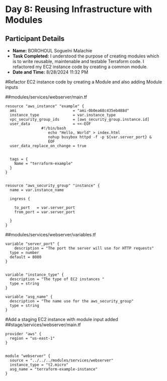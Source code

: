 # Day 8: Reusing Infrastructure with Modules

## Participant Details
- **Name:** BOROHOUL Soguelni Malachie
- **Task Completed:** I understood the purpose of creating modules which is to write reusable, maintenable and testable Terraform code. I refactored my EC2 instance code by creating a common module.
- **Date and Time:** 8/28/2024 11:32 PM


#Refactor EC2 instance code by creating a Module and also adding Module inputs

##modules/services/webserver/main.tf
```hcl
resource "aws_instance" "example" {
  ami                         = "ami-0b0ea68c435eb488d"
  instance_type               = var.instance_type
  vpc_security_group_ids      = [aws_security_group.instance.id]
  user_data                   = <<-EOF
                #!/bin/bash
                   echo "Hello, World" > index.html
                   nohup busybox httpd -f -p ${var.server_port} &
                   EOF
  user_data_replace_on_change = true


  tags = {
    Name = "terraform-example"
  }
}


resource "aws_security_group" "instance" {
  name = var.instance_name

  ingress {

    to_port   = var.server_port
    from_port = var.server_port

  }
}

```

##modules/services/webserver/variables.tf
```hcl
variable "server_port" {
    description = "The port the server will use for HTTP requests"
  type = number
  default = 8080
}


variable "instance_type" {
  description = "The type of EC2 instances "
  type = string
}

variable "asg_name" {
  description = "The name use for the aws_security_group"
  type = string
}

```

#Add a staging EC2 instance with module input added
##stage/services/webserver/main.tf
```hcl
provider "aws" {
  region = "us-east-1"
}


module "webserver" {
  source = "../../../modules/services/webserver"
  instance_type = "t2.micro"
  asg_name = "terraform-example-instance"
}
```

